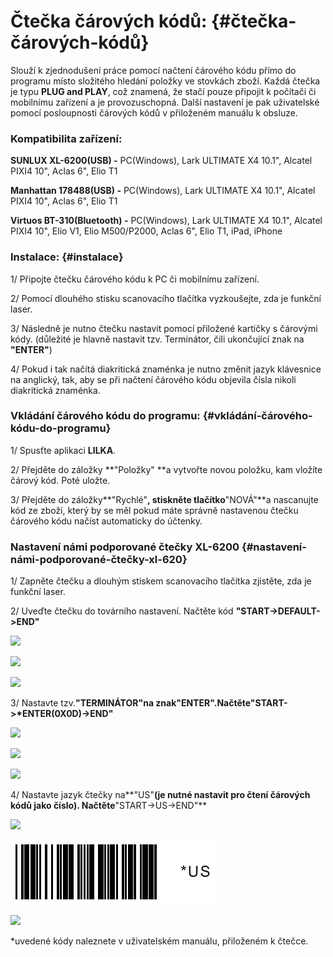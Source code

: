 # **Čtečka čárových kódů:** {#čtečka-čárových-kódů}

Slouží k zjednodušení práce pomocí načtení čárového kódu přímo do programu místo složitého hledání položky ve stovkách zboží. Každá čtečka je typu **PLUG and PLAY**, což znamená, že stačí pouze připojit k počítači či mobilnímu zařízení a je provozuschopná. Další nastavení je pak uživatelské pomocí posloupnosti čárových kódů v přiloženém manuálu k obsluze.

### Kompatibilita zařízení:

**SUNLUX XL-6200\(USB\) -** PC\(Windows\), Lark ULTIMATE X4 10.1", Alcatel PIXI4 10", Aclas 6", Elio T1

**Manhattan 178488\(USB\) -** PC\(Windows\), Lark ULTIMATE X4 10.1", Alcatel PIXI4 10", Aclas 6", Elio T1

**Virtuos BT-310\(Bluetooth\) -** PC\(Windows\), Lark ULTIMATE X4 10.1", Alcatel PIXI4 10", Elio V1, Elio M500/P2000, Aclas 6", Elio T1, iPad, iPhone

### Instalace: {#instalace}

1/ Připojte čtečku čárového kódu k PC či mobilnímu zařízení.

2/ Pomocí dlouhého stisku scanovacího tlačítka vyzkoušejte, zda je funkční laser.

3/ Následně je nutno čtečku nastavit pomocí přiložené kartičky s čárovými kódy. \(důležité je hlavně nastavit tzv. Terminátor, čili ukončující znak na **"ENTER"**\)

4/ Pokud i tak načítá diakritická znaménka je nutno změnit jazyk klávesnice na anglický, tak, aby se při načtení čárového kódu objevila čísla nikoli diakritická znaménka.

### Vkládání čárového kódu do programu: {#vkládání-čárového-kódu-do-programu}

1/ Spusťte aplikaci **LILKA**.

2/ Přejděte do záložky **"Položky" **a vytvořte novou položku, kam vložíte čárový kód. Poté uložte.

3/ Přejděte do záložky**"Rychlé"**, stiskněte tlačítko**"NOVÁ"**a nascanujte kód ze zboží, který by se měl pokud máte správně nastavenou čtečku čárového kódu načíst automaticky do účtenky.

### Nastavení námi podporované čtečky XL-6200 {#nastavení-námi-podporované-čtečky-xl-620}

1/ Zapněte čtečku a dlouhým stiskem scanovacího tlačítka zjistěte, zda je funkční laser.

2/ Uveďte čtečku do továrního nastavení. Načtěte kód **"START-&gt;DEFAULT-&gt;END"**

![](https://anetca.arrowsys.cz/assets/CTECKA-START.png)

![](https://anetca.arrowsys.cz/assets/CTECKA-DEFAULT.png)

![](https://anetca.arrowsys.cz/assets/CTECKA-END.png)

3/ Nastavte tzv.**"TERMINÁTOR"**na znak**"ENTER".**Načtěte**"START-&gt;\*ENTER\(0X0D\)-&gt;END"**

![](https://anetca.arrowsys.cz/assets/CTECKA-START.png)

![](https://anetca.arrowsys.cz/assets/CTECKA-ENTER.png)

![](https://anetca.arrowsys.cz/assets/CTECKA-END.png)

4/ Nastavte jazyk čtečky na**"US"**\(je nutné nastavit pro čtení čárových kódů jako číslo\). Načtěte**"START-&gt;US-&gt;END"**

![](https://anetca.arrowsys.cz/assets/CTECKA-START.png)

![](/assets/CTECKA-XL6200-USA.JPG)

![](https://anetca.arrowsys.cz/assets/CTECKA-END.png)

\*uvedené kódy naleznete v uživatelském manuálu, přiloženém k čtečce.


